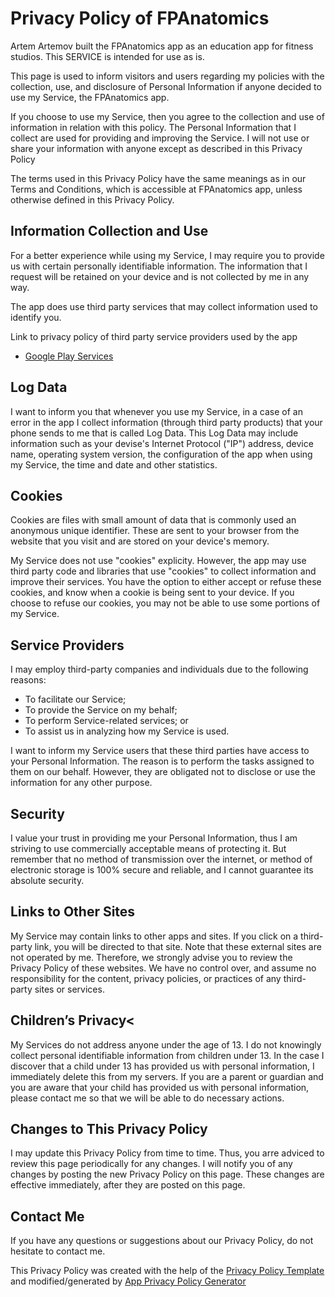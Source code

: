 # Privacy Policy of FPAnatomics

Artem Artemov built the FPAnatomics app as an education app for fitness studios. This SERVICE is intended for use as is. 

This page is used to inform visitors and users regarding my policies with the collection, use, and disclosure of Personal Information if anyone decided to use my Service, the FPAnatomics app.

If you choose to use my Service, then you agree to the collection and use of information in relation with this policy. The Personal Information that I collect are used for providing and improving the Service. I will not use or share your information with anyone except as described in this Privacy Policy

The terms used in this Privacy Policy have the same meanings as in our Terms and Conditions, which is accessible at FPAnatomics app, unless otherwise defined in this Privacy Policy. 

## Information Collection and Use

For a better experience while using my Service, I may require you to provide us with certain personally identifiable information. The information that I request will be retained on your device and is not collected by me in any way.

The app does use third party services that may collect information used to identify you.

Link to privacy policy of third party service providers used by the app

* <a href="https://www.google.com/policies/privacy/">Google Play Services</a>

## Log Data

I want to inform you that whenever you use my Service, in a case of an error in the app I collect information (through third party products) that your phone sends to me that is called Log Data. This Log Data may include information such as your devise's Internet Protocol ("IP") address, device name, operating system version, the configuration of the app when using my Service, the time and date and other statistics.

## Cookies

Cookies are files with small amount of data that is commonly used an anonymous unique identifier. These are sent to your browser from the website that you visit and are stored on your device's memory.

My Service does not use "cookies" explicity. However, the app may use third party code and libraries that use "cookies" to collect information and improve their services. You have the option to either accept or refuse these cookies, and know when a cookie is being sent to your device. If you choose to refuse our cookies, you may not be able to use some portions of my Service.

## Service Providers

I may employ third-party companies and individuals due to the following reasons:

* To facilitate our Service;
* To provide the Service on my behalf;
* To perform Service-related services; or
* To assist us in analyzing how my Service is used.

I want to inform my Service users that these third parties have access to your Personal Information. The reason is to perform the tasks assigned to them on our behalf. However, they are obligated not to disclose or use the information for any other purpose.

## Security

I value your trust in providing me your Personal Information, thus I am striving to use commercially acceptable means of protecting it. But remember that no method of transmission over the internet, or method of electronic storage is 100% secure and reliable, and I cannot guarantee its absolute security.

## Links to Other Sites

My Service may contain links to other apps and sites. If you click on a third-party link, you will be directed to that site. Note that these external sites are not operated by me. Therefore, we strongly advise you to review the Privacy Policy of these websites. We have no control over, and assume no responsibility for the content, privacy policies, or practices of any third-party sites or services.

## Children’s Privacy<

My Services do not address anyone under the age of 13. I do not knowingly collect personal identifiable information from children under 13. In the case I discover that a child under 13 has provided us with personal information, I immediately delete this from my servers. If you are a parent or guardian and you are aware that your child has provided us with personal information, please contact me so that we will be able to do necessary actions.

## Changes to This Privacy Policy

I may update this Privacy Policy from time to time. Thus, you arre adviced to review this page periodically for any changes. I will notify you of any changes by posting the new Privacy Policy on this page. These changes are effective immediately, after they are posted on this page.

## Contact Me

If you have any questions or suggestions about our Privacy Policy, do not hesitate to contact me.

This Privacy Policy was created with the help of the <a href="https://www.privacypolicytemplate.net">Privacy Policy Template</a> and modified/generated by <a href="https://app-privacy-policy-generator.firebaseapp.com/">App Privacy Policy Generator</a>